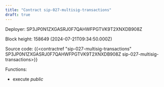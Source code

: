```yaml
---
title: "Contract sip-027-multisig-transactions"
draft: true
---
```

Deployer: SP3JP0N1ZXGASRJ0F7QAHWFPGTVK9T2XNXDB908Z


 



Block height: 158649 (2024-07-21T09:34:50.000Z)

Source code: {{<contractref "sip-027-multisig-transactions" SP3JP0N1ZXGASRJ0F7QAHWFPGTVK9T2XNXDB908Z sip-027-multisig-transactions>}}

Functions:

* execute _public_
